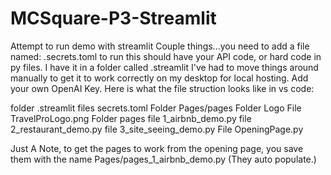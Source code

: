 # MCSquare-P3-Streamlit
Attempt to run demo with streamlit
 Couple things...you need to add a file named:  .secrets.toml  to run this should have your API code, or hard code in py files.  I have it in a folder called .streamlit
 I've had to move things around manually to get it to work correctly on my desktop for local hosting. 
 Add your own OpenAI Key.
 Here is what the file struction looks like in vs code: 

folder .streamlit
  files  secrets.toml 
Folder Pages/pages
  Folder Logo
    File TravelProLogo.png
  Folder pages
    file 1_airbnb_demo.py
    file 2_restaurant_demo.py
    file 3_site_seeing_demo.py
  File OpeningPage.py

  Just A Note, to get the pages to work from the opening page, you save them with the name Pages/pages_1_airbnb_demo.py   (They auto populate.)
    
